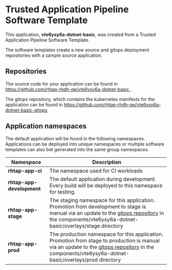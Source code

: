 # Trusted Application Pipeline Software Template

This application, **vte6ysy6a-dotnet-basic**, was created from a Trusted Application Pipeline Software Template.

The software templates create a new source and gitops deployment repositories with a sample source application. 

## Repositories

The source code for your application can be found in [https://github.com/rhtap-rhdh-qe/vte6ysy6a-dotnet-basic ](https://github.com/rhtap-rhdh-qe/vte6ysy6a-dotnet-basic ).
 
The gitops repository, which contains the kubernetes manifests for the application can be found in 
[https://github.com/rhtap-rhdh-qe/vte6ysy6a-dotnet-basic-gitops ](https://github.com/rhtap-rhdh-qe/vte6ysy6a-dotnet-basic-gitops ) 

## Application namespaces 

The default application will be found in the following namespaces. Applications can be deployed into unique namespaces or multiple software templates can also bet generated into the same group namespaces.  

|  Namespace   |  Description   |  
| -------- | -------- |
| **rhtap-app-ci** | The namespace used for CI workloads |
| **rhtap-app-development** | The default application during development. Every build will be deployed to this namespace for testing. |
| **rhtap-app-stage** | The staging namespace for this application. Promotion from development to stage is manual via an update to the [gitops repository](https://github.com/rhtap-rhdh-qe/vte6ysy6a-dotnet-basic-gitops ) in the components/vte6ysy6a-dotnet-basic/overlays/stage directory |
| **rhtap-app-prod** | The production namespace for this application. Promotion from stage to production is manual via an update to the [gitops repository](https://github.com/rhtap-rhdh-qe/vte6ysy6a-dotnet-basic-gitops ) in the components/vte6ysy6a-dotnet-basic/overlays/prod directory |